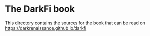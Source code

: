 The DarkFi book
===============

This directory contains the sources for the book that can be read on
https://darkrenaissance.github.io/darkfi
